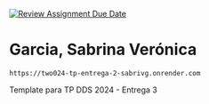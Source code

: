 [![Review Assignment Due Date](https://classroom.github.com/assets/deadline-readme-button-24ddc0f5d75046c5622901739e7c5dd533143b0c8e959d652212380cedb1ea36.svg)](https://classroom.github.com/a/tYQRXUck)
# Garcia, Sabrina Verónica

```
https://two024-tp-entrega-2-sabrivg.onrender.com
```

Template para TP DDS 2024 - Entrega 3
